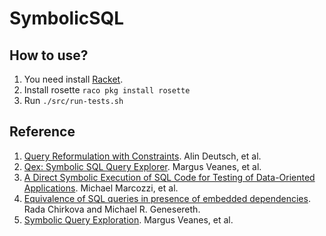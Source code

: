 # SymbolicSQL

## How to use?

1. You need install [Racket](https://racket-lang.org/download/).
2. Install rosette `raco pkg install rosette`
3. Run `./src/run-tests.sh`


## Reference
1. [Query Reformulation with Constraints](http://homepages.inf.ed.ac.uk/libkin/dbtheory/alinlucianval.pdf). Alin Deutsch, et al.
2. [Qex: Symbolic SQL Query Explorer](http://research.microsoft.com/pubs/131320/qex.pdf). Margus Veanes, et al.
3. [A Direct Symbolic Execution of SQL Code for Testing of Data-Oriented Applications](http://arxiv.org/pdf/1501.05265v1.pdf). Michael Marcozzi, et al.
4. [Equivalence of SQL queries in presence of embedded dependencies](http://dl.acm.org/citation.cfm?id=1559829). 	Rada Chirkova	and Michael R. Genesereth.
5. [Symbolic Query Exploration](http://research.microsoft.com/pubs/80959/qex.pdf). Margus Veanes, et al.

